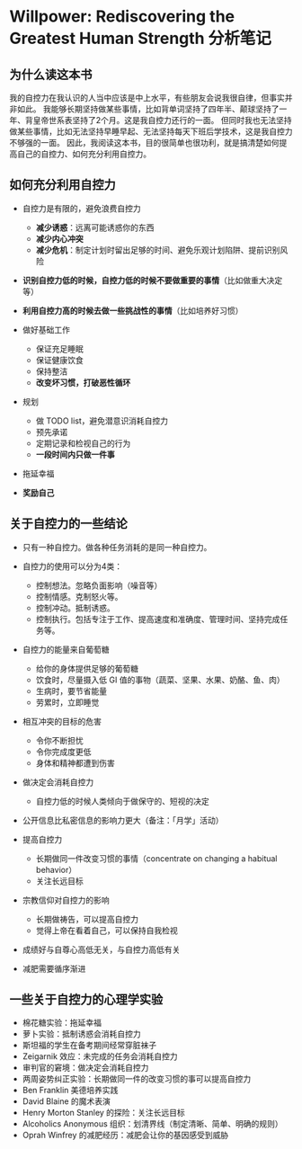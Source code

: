 # Willpower: Rediscovering the Greatest Human Strength 分析笔记

## 为什么读这本书

我的自控力在我认识的人当中应该是中上水平，有些朋友会说我很自律，但事实并非如此。
我能够长期坚持做某些事情，比如背单词坚持了四年半、颠球坚持了一年、背皇帝世系表坚持了2个月。这是我自控力还行的一面。
但同时我也无法坚持做某些事情，比如无法坚持早睡早起、无法坚持每天下班后学技术，这是我自控力不够强的一面。
因此，我阅读这本书，目的很简单也很功利，就是搞清楚如何提高自己的自控力、如何充分利用自控力。

## 如何充分利用自控力

- 自控力是有限的，避免浪费自控力
  - **减少诱惑**：远离可能诱惑你的东西
  - **减少内心冲突**
  - **减少危机**：制定计划时留出足够的时间、避免乐观计划陷阱、提前识别风险

- **识别自控力低的时候，自控力低的时候不要做重要的事情**（比如做重大决定等）

- **利用自控力高的时候去做一些挑战性的事情**（比如培养好习惯）

- 做好基础工作
  - 保证充足睡眠
  - 保证健康饮食
  - 保持整洁
  - **改变坏习惯，打破恶性循环**

- 规划
  - 做 TODO list，避免潜意识消耗自控力
  - 预先承诺
  - 定期记录和检视自己的行为
  - **一段时间内只做一件事**

- 拖延幸福

- **奖励自己**

## 关于自控力的一些结论

- 只有一种自控力。做各种任务消耗的是同一种自控力。

- 自控力的使用可以分为4类：
  - 控制想法。忽略负面影响（噪音等）
  - 控制情感。克制怒火等。
  - 控制冲动。抵制诱惑。
  - 控制执行。包括专注于工作、提高速度和准确度、管理时间、坚持完成任务等。

- 自控力的能量来自葡萄糖
  - 给你的身体提供足够的葡萄糖
  - 饮食时，尽量摄入低 GI 值的事物（蔬菜、坚果、水果、奶酪、鱼、肉）
  - 生病时，要节省能量
  - 劳累时，立即睡觉

- 相互冲突的目标的危害
  - 令你不断担忧
  - 令你完成度更低
  - 身体和精神都遭到伤害

- 做决定会消耗自控力
  - 自控力低的时候人类倾向于做保守的、短视的决定

- 公开信息比私密信息的影响力更大（备注：「月学」活动）

- 提高自控力
  - 长期做同一件改变习惯的事情（concentrate on changing a habitual behavior）
  - 关注长远目标

- 宗教信仰对自控力的影响
  - 长期做祷告，可以提高自控力
  - 觉得上帝在看着自己，可以保持自我检视

- 成绩好与自尊心高低无关，与自控力高低有关

- 减肥需要循序渐进

## 一些关于自控力的心理学实验

- 棉花糖实验：拖延幸福
- 萝卜实验：抵制诱惑会消耗自控力
- 斯坦福的学生在备考期间经常穿脏袜子
- Zeigarnik 效应：未完成的任务会消耗自控力
- 审判官的窘境：做决定会消耗自控力
- 两周姿势纠正实验：长期做同一件的改变习惯的事可以提高自控力
- Ben Franklin 美德培养实践
- David Blaine 的魔术表演
- Henry Morton Stanley 的探险：关注长远目标
- Alcoholics Anonymous 组织：划清界线（制定清晰、简单、明确的规则）
- Oprah Winfrey 的减肥经历：减肥会让你的基因感受到威胁
